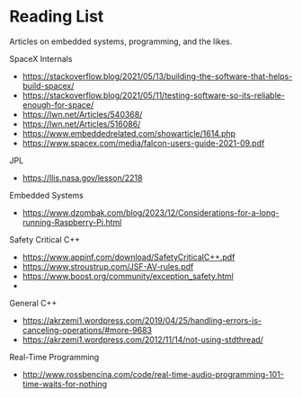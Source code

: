 # Reading List
Articles on embedded systems, programming, and the likes.

SpaceX Internals
- https://stackoverflow.blog/2021/05/13/building-the-software-that-helps-build-spacex/
- https://stackoverflow.blog/2021/05/11/testing-software-so-its-reliable-enough-for-space/
- https://lwn.net/Articles/540368/
- https://lwn.net/Articles/516086/
- https://www.embeddedrelated.com/showarticle/1614.php
- https://www.spacex.com/media/falcon-users-guide-2021-09.pdf

JPL
- https://llis.nasa.gov/lesson/2218

Embedded Systems
- https://www.dzombak.com/blog/2023/12/Considerations-for-a-long-running-Raspberry-Pi.html

Safety Critical C++ 
- https://www.appinf.com/download/SafetyCriticalC++.pdf
- https://www.stroustrup.com/JSF-AV-rules.pdf
- https://www.boost.org/community/exception_safety.html
- 

General C++ 
- https://akrzemi1.wordpress.com/2019/04/25/handling-errors-is-canceling-operations/#more-9683
- https://akrzemi1.wordpress.com/2012/11/14/not-using-stdthread/


Real-Time Programming 
- http://www.rossbencina.com/code/real-time-audio-programming-101-time-waits-for-nothing



